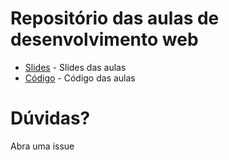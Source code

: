 # Repositório das aulas de desenvolvimento web

* [Slides](./slides) - Slides das aulas
* [Código](./codigo) - Código das aulas

# Dúvidas?
Abra uma issue
